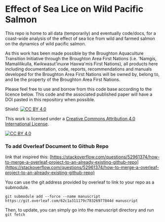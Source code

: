 # Effect of Sea Lice on Wild Pacific Salmon 

This repo is home to all data (temporarily) and eventually code/docs, for a coast-wide analysis of the effect of sea lice from wild and farmed salmon on the dynamics of wild pacific salmon. 

As this work has been made possible by the Broughton Aquaculture Transition Initiative through the Broughton Area First Nations (i.e. 'Namgis, Mamalilikulla, Kwikwasut'inuxw Haxwa'mis First Nations), all products here including documentation, code, reports, recommendations and manuals developed for the Broughton Area First Nations will be owned by, belong to, and be the property of the Broughton Area First Nations. 

Please feel free to use and borrow from this code base according to the licence below. This code and the associated published paper will have a DOI pasted in this repository when possible.

Shield: [![CC BY 4.0][cc-by-shield]][cc-by]

This work is licensed under a
[Creative Commons Attribution 4.0 International License][cc-by].

[![CC BY 4.0][cc-by-image]][cc-by]

[cc-by]: http://creativecommons.org/licenses/by/4.0/
[cc-by-image]: https://i.creativecommons.org/l/by/4.0/88x31.png
[cc-by-shield]: https://img.shields.io/badge/License-CC%20BY%204.0-lightgrey.svg

### To add Overleaf Document to Github Repo

link that inspired this: [https://stackoverflow.com/questions/52961374/how-to-merge-a-overleaf-project-to-an-already-existing-github-repo](https://stackoverflow.com/questions/52961374/how-to-merge-a-overleaf-project-to-an-already-existing-github-repo)

You can use the git address provided by overleaf to link to your repo as a submodule. 

```
git submodule add --force --name manuscript https://git.overleaf.com/62c1a311179c78326977844d manuscript
```

Then, to update, you can simply go into the manuscript directory and run `git fetch`
